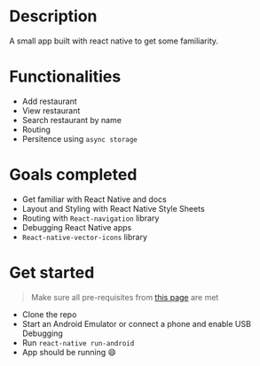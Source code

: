 # Description
A small app built with react native to get some familiarity.

# Functionalities
* Add restaurant
* View restaurant
* Search restaurant by name
* Routing
* Persitence using `async storage`

# Goals completed
* Get familiar with React Native and docs
* Layout and Styling with React Native Style Sheets
* Routing with `React-navigation` library
* Debugging React Native apps
* `React-native-vector-icons` library

# Get started
> Make sure all pre-requisites from [this page](https://facebook.github.io/react-native/docs/getting-started.html#installing-dependencies-3) are met
* Clone the repo
* Start an Android Emulator or connect a phone and enable USB Debugging
* Run `react-native run-android`
* App should be running 😄